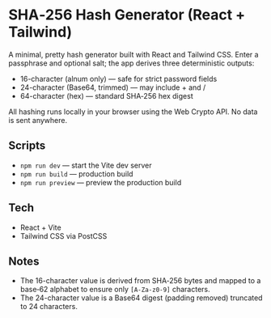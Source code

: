# SHA‑256 Hash Generator (React + Tailwind)

A minimal, pretty hash generator built with React and Tailwind CSS. Enter a passphrase and optional salt; the app derives three deterministic outputs:

- 16-character (alnum only) — safe for strict password fields
- 24-character (Base64, trimmed) — may include + and /
- 64-character (hex) — standard SHA‑256 hex digest

All hashing runs locally in your browser using the Web Crypto API. No data is sent anywhere.

## Scripts

- `npm run dev` — start the Vite dev server
- `npm run build` — production build
- `npm run preview` — preview the production build

## Tech

- React + Vite
- Tailwind CSS via PostCSS

## Notes

- The 16-character value is derived from SHA‑256 bytes and mapped to a base‑62 alphabet to ensure only `[A-Za-z0-9]` characters.
- The 24-character value is a Base64 digest (padding removed) truncated to 24 characters.
